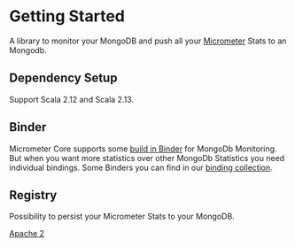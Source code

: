 # Getting Started

A library to monitor your MongoDB and push all your [Micrometer](https://micrometer.io/) Stats to an Mongodb.

## Dependency Setup
Support Scala 2.12 and Scala 2.13.
<DependecyGroup/>

## Binder
Micrometer Core supports some [build in Binder](https://github.com/micrometer-metrics/micrometer/tree/main/micrometer-core/src/main/java/io/micrometer/core/instrument/binder/mongodb) for MongoDb Monitoring. But when you want more statistics over other MongoDb Statistics you need individual bindings. Some Binders you can find in our [binding collection](binder/).

## Registry
Possibility to persist your Micrometer Stats to your MongoDB.

[Apache 2](https://github.com/MongoCamp/micrometer-mongodb/blob/master/LICENSE)
